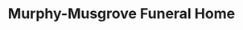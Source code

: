 ---
title: "Murphy-Musgrove Funeral Home"
url: /junction-city/murphy-musgrove-funeral-home/
shop: funeral directors
---